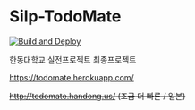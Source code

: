 # Silp-TodoMate

[![Build and Deploy](https://github.com/junglesub/Silp-TodoMate/actions/workflows/main.yml/badge.svg)](https://github.com/junglesub/Silp-TodoMate/actions/workflows/main.yml)

한동대학교 실전프로젝트 최종프로젝트

https://todomate.herokuapp.com/

~~http://todomate.handong.us/ (조금 더 빠른 / 일본)~~
